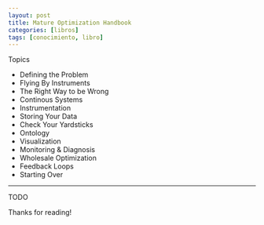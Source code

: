 ```yaml
---
layout: post
title: Mature Optimization Handbook
categories: [libros]
tags: [conocimiento, libro]
---
```


<!--Resumen-->

Topics 

- Defining the Problem
- Flying By Instruments
- The Right Way to be Wrong
- Continous Systems
- Instrumentation
- Storing Your Data
- Check Your Yardsticks
- Ontology
- Visualization
- Monitoring & Diagnosis
- Wholesale Optimization
- Feedback Loops
- Starting Over

---

<!--more-->
TODO
  
Thanks for reading!